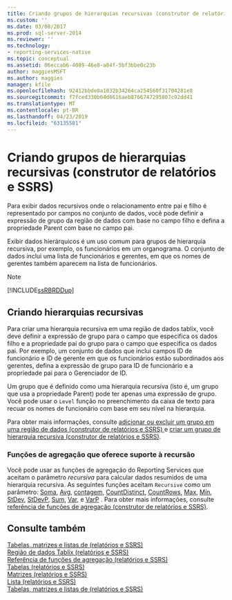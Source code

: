 ```yaml
---
title: Criando grupos de hierarquias recursivas (construtor de relatórios e SSRS) | Microsoft Docs
ms.custom: ''
ms.date: 03/08/2017
ms.prod: sql-server-2014
ms.reviewer: ''
ms.technology:
- reporting-services-native
ms.topic: conceptual
ms.assetid: 06eccab6-4089-46e8-a84f-5bf3bbe0c23b
author: maggiesMSFT
ms.author: maggies
manager: kfile
ms.openlocfilehash: 92412bbde8a1032b34264ca254560f31704281e8
ms.sourcegitcommit: f7fced330b64d6616aeb8766747295807c92dd41
ms.translationtype: MT
ms.contentlocale: pt-BR
ms.lasthandoff: 04/23/2019
ms.locfileid: "63135581"
---
```

# <a name="creating-recursive-hierarchy-groups-report-builder-and-ssrs"></a>Criando grupos de hierarquias recursivas (construtor de relatórios e SSRS)
  Para exibir dados recursivos onde o relacionamento entre pai e filho é representado por campos no conjunto de dados, você pode definir a expressão de grupo da região de dados com base no campo filho e defina a propriedade Parent com base no campo pai.  
  
 Exibir dados hierárquicos é um uso comum para grupos de hierarquia recursiva, por exemplo, os funcionários em um organograma. O conjunto de dados inclui uma lista de funcionários e gerentes, em que os nomes de gerentes também aparecem na lista de funcionários.  
  
> [!NOTE]  
>  [!INCLUDE[ssRBRDDup](../../includes/ssrbrddup-md.md)]  
  
## <a name="creating-recursive-hierarchies"></a>Criando hierarquias recursivas  
 Para criar uma hierarquia recursiva em uma região de dados tablix, você deve definir a expressão de grupo para o campo que especifica os dados filho e a propriedade pai do grupo para o campo que especifica os dados pai. Por exemplo, um conjunto de dados que inclui campos ID de funcionário e ID de gerente em que os funcionários estão subordinados aos gerentes, defina a expressão de grupo para ID de funcionário e a propriedade pai para o Gerenciador de ID.  
  
 Um grupo que é definido como uma hierarquia recursiva (isto é, um grupo que usa a propriedade Parent) pode ter apenas uma expressão de grupo. Você pode usar o `Level` função no preenchimento da caixa de texto para recuar os nomes de funcionário com base em seu nível na hierarquia.  
  
 Para obter mais informações, consulte [adicionar ou excluir um grupo em uma região de dados &#40;construtor de relatórios e SSRS&#41; ](add-or-delete-a-group-in-a-data-region-report-builder-and-ssrs.md) e [criar um grupo de hierarquia recursiva &#40;construtor de relatórios e SSRS&#41;](create-a-recursive-hierarchy-group-report-builder-and-ssrs.md).  
  
### <a name="aggregate-functions-that-support-recursion"></a>Funções de agregação que oferece suporte à recursão  
 Você pode usar as funções de agregação do Reporting Services que aceitam o parâmetro *recursiva* para calcular dados resumidos de uma hierarquia recursiva. As seguintes funções aceitam `Recursive` como um parâmetro: [Soma](report-builder-functions-sum-function.md), [Avg](report-builder-functions-avg-function.md), [contagem](report-builder-functions-count-function.md), [CountDistinct](report-builder-functions-countdistinct-function.md), [CountRows](report-builder-functions-countrows-function.md), [Max](report-builder-functions-max-function.md), [Mín](report-builder-functions-min-function.md), [StDev](report-builder-functions-stdev-function.md), [StDevP](report-builder-functions-stdevp-function.md), [Sum](report-builder-functions-sum-function.md), [Var](report-builder-functions-var-function.md), e [VarP](report-builder-functions-varp-function.md) . Para obter mais informações, consulte [referência de funções de agregação &#40;construtor de relatórios e SSRS&#41;](report-builder-functions-aggregate-functions-reference.md).  
  
## <a name="see-also"></a>Consulte também  
 [Tabelas, matrizes e listas de &#40;relatórios e SSRS&#41;](tables-matrices-and-lists-report-builder-and-ssrs.md)   
 [Região de dados Tablix &#40;relatórios e SSRS&#41;](../tablix-data-region-report-builder-and-ssrs.md)   
 [Referência de funções de agregação &#40;relatórios e SSRS&#41;](report-builder-functions-aggregate-functions-reference.md)   
 [Tabelas &#40;relatórios e SSRS&#41;](tables-report-builder-and-ssrs.md)   
 [Matrizes &#40;relatórios e SSRS&#41;](create-a-matrix-report-builder-and-ssrs.md)   
 [Lista &#40;relatórios e SSRS&#41;](create-invoices-and-forms-with-lists-report-builder-and-ssrs.md)   
 [Tabelas, matrizes e listas de &#40;relatórios e SSRS&#41;](tables-matrices-and-lists-report-builder-and-ssrs.md)  
  
  
